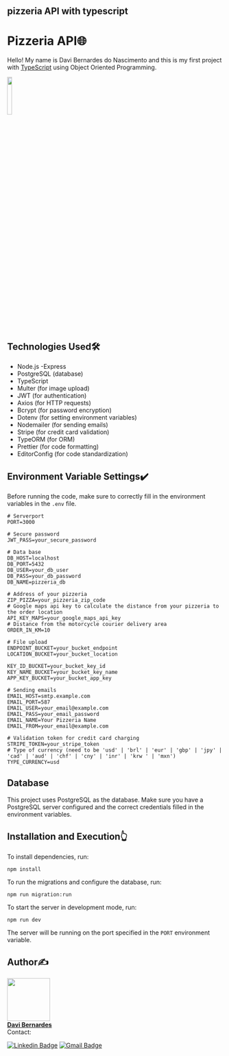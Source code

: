 ## pizzeria API with typescript

# Pizzeria API🌐

Hello! My name is Davi Bernardes do Nascimento and this is my first project with [TypeScript](https://www.typescriptlang.org/) using Object Oriented Programming.

<div>
    <img src="https://github.com/DavibernardesA/sistema-bancario-backend/assets/133716733/c4b82294-d9b5-497c-9000-995573c08afe" style="width: 15%; height: auto;">
</div>

## Technologies Used🛠️

- Node.js
  -Express
- PostgreSQL (database)
- TypeScript
- Multer (for image upload)
- JWT (for authentication)
- Axios (for HTTP requests)
- Bcrypt (for password encryption)
- Dotenv (for setting environment variables)
- Nodemailer (for sending emails)
- Stripe (for credit card validation)
- TypeORM (for ORM)
- Prettier (for code formatting)
- EditorConfig (for code standardization)

## Environment Variable Settings✔️

Before running the code, make sure to correctly fill in the environment variables in the `.env` file.

```plaintext
# Serverport
PORT=3000

# Secure password
JWT_PASS=your_secure_password

# Data base
DB_HOST=localhost
DB_PORT=5432
DB_USER=your_db_user
DB_PASS=your_db_password
DB_NAME=pizzeria_db

# Address of your pizzeria
ZIP_PIZZA=your_pizzeria_zip_code
# Google maps api key to calculate the distance from your pizzeria to the order location
API_KEY_MAPS=your_google_maps_api_key
# Distance from the motorcycle courier delivery area
ORDER_IN_KM=10

# File upload
ENDPOINT_BUCKET=your_bucket_endpoint
LOCATION_BUCKET=your_bucket_location

KEY_ID_BUCKET=your_bucket_key_id
KEY_NAME_BUCKET=your_bucket_key_name
APP_KEY_BUCKET=your_bucket_app_key

# Sending emails
EMAIL_HOST=smtp.example.com
EMAIL_PORT=587
EMAIL_USER=your_email@example.com
EMAIL_PASS=your_email_password
EMAIL_NAME=Your Pizzeria Name
EMAIL_FROM=your_email@example.com

# Validation token for credit card charging
STRIPE_TOKEN=your_stripe_token
# Type of currency (need to be 'usd' | 'brl' | 'eur' | 'gbp' | 'jpy' | 'cad' | 'aud' | 'chf' | 'cny' | 'inr' | 'krw ' | 'mxn')
TYPE_CURRENCY=usd
```

## Database

This project uses PostgreSQL as the database. Make sure you have a PostgreSQL server configured and the correct credentials filled in the environment variables.

## Installation and Execution👆

To install dependencies, run:

```
npm install
```

To run the migrations and configure the database, run:

```
npm run migration:run
```

To start the server in development mode, run:

```
npm run dev
```

The server will be running on the port specified in the `PORT` environment variable.

## Author✍️

<a href=https://github.com/DavibernardesA>
<img src="https://github.com/DavibernardesA/sistema-bancario-backend/assets/133716733/6ba09c22-9eae-4601-980c-81533bd7b4f9" width="100px;" alt=""/>
<br>
<b>Davi Bernardes</b></a>
<br/>
Contact:

[![Linkedin Badge](https://img.shields.io/badge/-Linkedin-blue?style=flat-square&logo=Linkedin&logoColor=white&link=https://www.linkedin.com/in/davi-bernardes-do-nascimento-7b62a4274/)](https://www.linkedin.com/in/davi-bernardes-do-nascimento-7b62a4274/)
[![Gmail Badge](https://img.shields.io/badge/-Gmail-c14438?style=flat-square&logo=Gmail&logoColor=white&link=mailto:davi.10bernardes@gmail.com)](mailto:davi.10bernardes@gmail.com)
